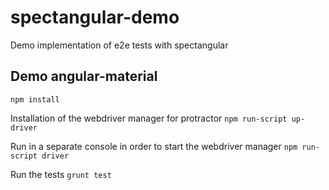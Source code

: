 # spectangular-demo
Demo implementation of e2e tests with spectangular

## Demo angular-material

`npm install`

Installation of the webdriver manager for protractor
`npm run-script up-driver`

Run in a separate console in order to start the webdriver manager
`npm run-script driver`

Run the tests
`grunt test`

